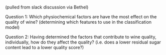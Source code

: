 (pulled from slack discussion via Bethel)

Question 1:
Which physiochemical factors are have the most effect on the quality of wine? (determining which features to use in the classification model)

Question 2:
Having determined the factors that contribute to wine quality, individually, how do they affect the quality? 
(i.e. does a lower residual sugar content lead to a lower quality score?)
